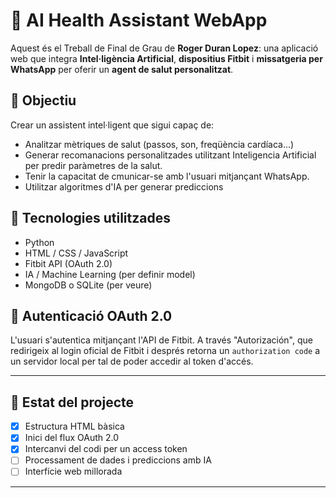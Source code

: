 ﻿# 🧠 AI Health Assistant WebApp

Aquest és el Treball de Final de Grau de **Roger Duran Lopez**: una aplicació web que integra **Intel·ligència Artificial**, **dispositius Fitbit** i **missatgeria per WhatsApp** per oferir un **agent de salut personalitzat**.

## 🚀 Objectiu

Crear un assistent intel·ligent que sigui capaç de:

- Analitzar mètriques de salut (passos, son, freqüència cardíaca...)
- Generar recomanacions personalitzades utilitzant Inteligencia Artificial per predir paràmetres de la salut.
- Tenir la capacitat de cmunicar-se amb l'usuari mitjançant WhatsApp.
- Utilitzar algoritmes d'IA per generar prediccions

## 📡 Tecnologies utilitzades

- Python 
- HTML / CSS / JavaScript
- Fitbit API (OAuth 2.0)
- IA / Machine Learning (per definir model)
- MongoDB o SQLite (per veure)

## 🔐 Autenticació OAuth 2.0

L'usuari s'autentica mitjançant l'API de Fitbit. A través "Autorización", que redirigeix al login oficial de Fitbit i després retorna un `authorization code` a un servidor local per tal de poder accedir al token d'accés.

---

## 🧠 Estat del projecte

- [x] Estructura HTML bàsica
- [x] Inici del flux OAuth 2.0
- [x] Intercanvi del codi per un access token
- [ ] Processament de dades i prediccions amb IA
- [ ] Interfície web millorada

---
